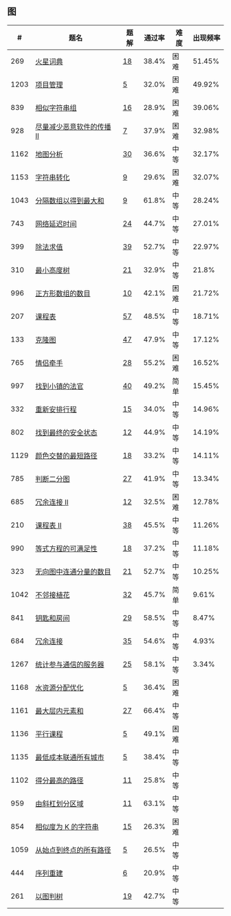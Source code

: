 ## 图

| \# | 题名 | 题解 | 通过率 | 难度 | 出现频率   |
|------|----------------------|-----|--------|----|--------|
|269|[火星词典](https://leetcode-cn.com/problems/alien-dictionary)   |[18](https://leetcode-cn.com/problems/alien-dictionary/solution)|38.4%|困难|51.45%|
|1203|[项目管理](https://leetcode-cn.com/problems/sort-items-by-groups-respecting-dependencies)   |[5](https://leetcode-cn.com/problems/sort-items-by-groups-respecting-dependencies/solution)|32.0%|困难|49.92%|
|839|[相似字符串组](https://leetcode-cn.com/problems/similar-string-groups)   |[16](https://leetcode-cn.com/problems/similar-string-groups/solution)|28.9%|困难|39.06%|
|928|[尽量减少恶意软件的传播 II](https://leetcode-cn.com/problems/minimize-malware-spread-ii)   |[7](https://leetcode-cn.com/problems/minimize-malware-spread-ii/solution)|37.9%|困难|32.98%|
|1162|[地图分析](https://leetcode-cn.com/problems/as-far-from-land-as-possible)   |[30](https://leetcode-cn.com/problems/as-far-from-land-as-possible/solution)|36.6%|中等|32.17%|
|1153|[字符串转化](https://leetcode-cn.com/problems/string-transforms-into-another-string)   |[9](https://leetcode-cn.com/problems/string-transforms-into-another-string/solution)|29.6%|困难|32.07%|
|1043|[分隔数组以得到最大和](https://leetcode-cn.com/problems/partition-array-for-maximum-sum)   |[9](https://leetcode-cn.com/problems/partition-array-for-maximum-sum/solution)|61.8%|中等|28.24%|
|743|[网络延迟时间](https://leetcode-cn.com/problems/network-delay-time)   |[24](https://leetcode-cn.com/problems/network-delay-time/solution)|44.7%|中等|27.01%|
|399|[除法求值](https://leetcode-cn.com/problems/evaluate-division)   |[39](https://leetcode-cn.com/problems/evaluate-division/solution)|52.7%|中等|22.97%|
|310|[最小高度树](https://leetcode-cn.com/problems/minimum-height-trees)   |[21](https://leetcode-cn.com/problems/minimum-height-trees/solution)|32.9%|中等|21.8%|
|996|[正方形数组的数目](https://leetcode-cn.com/problems/number-of-squareful-arrays)   |[10](https://leetcode-cn.com/problems/number-of-squareful-arrays/solution)|42.1%|困难|21.72%|
|207|[课程表](https://leetcode-cn.com/problems/course-schedule)   |[57](https://leetcode-cn.com/problems/course-schedule/solution)|48.5%|中等|18.71%|
|133|[克隆图](https://leetcode-cn.com/problems/clone-graph)   |[47](https://leetcode-cn.com/problems/clone-graph/solution)|47.9%|中等|17.12%|
|765|[情侣牵手](https://leetcode-cn.com/problems/couples-holding-hands)   |[28](https://leetcode-cn.com/problems/couples-holding-hands/solution)|55.2%|困难|16.52%|
|997|[找到小镇的法官](https://leetcode-cn.com/problems/find-the-town-judge)   |[40](https://leetcode-cn.com/problems/find-the-town-judge/solution)|49.2%|简单|15.45%|
|332|[重新安排行程](https://leetcode-cn.com/problems/reconstruct-itinerary)   |[15](https://leetcode-cn.com/problems/reconstruct-itinerary/solution)|34.0%|中等|14.96%|
|802|[找到最终的安全状态](https://leetcode-cn.com/problems/find-eventual-safe-states)   |[12](https://leetcode-cn.com/problems/find-eventual-safe-states/solution)|44.9%|中等|14.19%|
|1129|[颜色交替的最短路径](https://leetcode-cn.com/problems/shortest-path-with-alternating-colors)   |[18](https://leetcode-cn.com/problems/shortest-path-with-alternating-colors/solution)|33.2%|中等|14.11%|
|785|[判断二分图](https://leetcode-cn.com/problems/is-graph-bipartite)   |[27](https://leetcode-cn.com/problems/is-graph-bipartite/solution)|41.9%|中等|13.34%|
|685|[冗余连接 II](https://leetcode-cn.com/problems/redundant-connection-ii)   |[12](https://leetcode-cn.com/problems/redundant-connection-ii/solution)|32.5%|困难|12.78%|
|210|[课程表 II](https://leetcode-cn.com/problems/course-schedule-ii)   |[38](https://leetcode-cn.com/problems/course-schedule-ii/solution)|45.5%|中等|11.26%|
|990|[等式方程的可满足性](https://leetcode-cn.com/problems/satisfiability-of-equality-equations)   |[18](https://leetcode-cn.com/problems/satisfiability-of-equality-equations/solution)|37.2%|中等|11.18%|
|323|[无向图中连通分量的数目](https://leetcode-cn.com/problems/number-of-connected-components-in-an-undirected-graph)   |[21](https://leetcode-cn.com/problems/number-of-connected-components-in-an-undirected-graph/solution)|52.7%|中等|10.25%|
|1042|[不邻接植花](https://leetcode-cn.com/problems/flower-planting-with-no-adjacent)   |[32](https://leetcode-cn.com/problems/flower-planting-with-no-adjacent/solution)|45.7%|简单|9.61%|
|841|[钥匙和房间](https://leetcode-cn.com/problems/keys-and-rooms)   |[29](https://leetcode-cn.com/problems/keys-and-rooms/solution)|58.5%|中等|8.47%|
|684|[冗余连接](https://leetcode-cn.com/problems/redundant-connection)   |[35](https://leetcode-cn.com/problems/redundant-connection/solution)|54.6%|中等|4.93%|
|1267|[统计参与通信的服务器](https://leetcode-cn.com/problems/count-servers-that-communicate)   |[25](https://leetcode-cn.com/problems/count-servers-that-communicate/solution)|58.1%|中等|3.34%|
|1168|[水资源分配优化](https://leetcode-cn.com/problems/optimize-water-distribution-in-a-village)   |[5](https://leetcode-cn.com/problems/optimize-water-distribution-in-a-village/solution)|36.4%|困难|&nbsp;|
|1161|[最大层内元素和](https://leetcode-cn.com/problems/maximum-level-sum-of-a-binary-tree)   |[27](https://leetcode-cn.com/problems/maximum-level-sum-of-a-binary-tree/solution)|66.4%|中等|&nbsp;|
|1136|[平行课程](https://leetcode-cn.com/problems/parallel-courses)   |[5](https://leetcode-cn.com/problems/parallel-courses/solution)|49.1%|困难|&nbsp;|
|1135|[最低成本联通所有城市](https://leetcode-cn.com/problems/connecting-cities-with-minimum-cost)   |[5](https://leetcode-cn.com/problems/connecting-cities-with-minimum-cost/solution)|38.4%|中等|&nbsp;|
|1102|[得分最高的路径](https://leetcode-cn.com/problems/path-with-maximum-minimum-value)   |[11](https://leetcode-cn.com/problems/path-with-maximum-minimum-value/solution)|25.8%|中等|&nbsp;|
|959|[由斜杠划分区域](https://leetcode-cn.com/problems/regions-cut-by-slashes)   |[11](https://leetcode-cn.com/problems/regions-cut-by-slashes/solution)|63.1%|中等|&nbsp;|
|854|[相似度为 K 的字符串](https://leetcode-cn.com/problems/k-similar-strings)   |[15](https://leetcode-cn.com/problems/k-similar-strings/solution)|26.3%|困难|&nbsp;|
|1059|[从始点到终点的所有路径](https://leetcode-cn.com/problems/all-paths-from-source-lead-to-destination)   |[5](https://leetcode-cn.com/problems/all-paths-from-source-lead-to-destination/solution)|26.5%|中等|&nbsp;|
|444|[序列重建](https://leetcode-cn.com/problems/sequence-reconstruction)   |[6](https://leetcode-cn.com/problems/sequence-reconstruction/solution)|20.9%|中等|&nbsp;|
|261|[以图判树](https://leetcode-cn.com/problems/graph-valid-tree)   |[19](https://leetcode-cn.com/problems/graph-valid-tree/solution)|42.7%|中等|&nbsp;|
